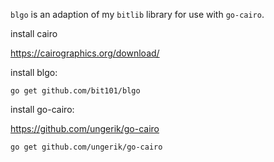 `blgo` is an adaption of my `bitlib` library for use with `go-cairo`.

install cairo

https://cairographics.org/download/

install blgo:

`go get github.com/bit101/blgo`

install go-cairo:

https://github.com/ungerik/go-cairo

`go get github.com/ungerik/go-cairo`

